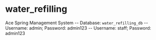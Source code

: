 # water_refilling
Ace Spring Management System
-- Database: `water_refilling_db`
-- Username: admin; Password: admin123
-- Username: staff; Password: admin123
